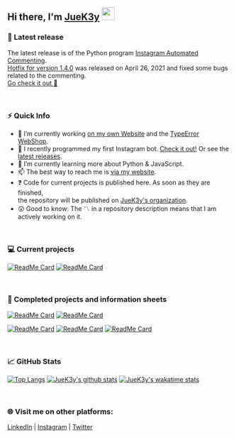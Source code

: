 ## Hi there,  I'm [JueK3y](https://juek3y.com) <img src="https://github.com/TheDudeThatCode/TheDudeThatCode/blob/master/Assets/Hi.gif" width="29px">


### 📣 Latest release
The latest release is of the Python program [Instagram Automated Commenting](https://github.com/JueK3y/Instagram-automated-commenting).
<br>[Hotfix for version 1.4.0](https://github.com/JueK3y/Instagram-automated-commenting/releases/tag/v1.4.2) was released on April 26, 2021 and fixed some bugs related to the commenting.
<br>[Go check it out 👾](https://github.com/JueK3y/Instagram-automated-commenting)

<br>

### ⚡ Quick Info
- 🔭 I’m currently working [on my own Website](https://juek3y.com) and the [TypeError WebShop](https://type-error.netlify.app).
- 👾 I recently programmed my first Instagram bot. [Check it out!](https://github.com/JueK3y/Instagram-automated-commenting) Or see the [latest releases](https://github.com/JueK3y/Instagram-automated-commenting/releases).
- 🌱 I’m currently learning more about Python & JavaScript.
- 📫 The best way to reach me is [via my website](https://juek3y.com/de/contact).
- ❓ Code for current projects is published here. As soon as they are finished,
<br>the repository will be published on [JueK3y's organization](https://github.com/JueK3y).
- 😲 Good to know: The 〽️ in a repository description means that I am actively working on it.
<br>

### 💻 Current projects
[![ReadMe Card](https://github-readme-stats.vercel.app/api/pin/?username=JueK3y-Prv&repo=Project-JueK3y&show_icons=true&theme=tokyonight)](https://github.com/JueK3y-Prv/Project-JueK3y)
[![ReadMe Card](https://github-readme-stats.vercel.app/api/pin/?username=JueK3y-Prv&repo=Project-TypeError&show_icons=true&theme=tokyonight)](https://github.com/JueK3y-Prv/Project-TypeError)

<br>

### 📑 Completed projects and information sheets
<!-- Completed Projects -->
[![ReadMe Card](https://github-readme-stats.vercel.app/api/pin/?username=JueK3y&repo=Instagram-automated-commentingy&show_icons=true&theme=tokyonight)](https://github.com/JueK3y/Instagram-automated-commenting)
[![ReadMe Card](https://github-readme-stats.vercel.app/api/pin/?username=JueK3y&repo=Cloud-Runner&show_icons=true&theme=tokyonight)](https://github.com/JueK3y/Cloud-Runner)
<!-- Information sheets for current projects -->
[![ReadMe Card](https://github-readme-stats.vercel.app/api/pin/?username=JueK3yOrg&repo=Project-JueK3y&show_icons=true&theme=tokyonight)](https://github.com/JueK3y/Project-JueK3y)
[![ReadMe Card](https://github-readme-stats.vercel.app/api/pin/?username=JueK3yOrg&repo=Project-TypeError&show_icons=true&theme=tokyonight)](https://github.com/JueK3y/Project-TypeError)
[![ReadMe Card](https://github-readme-stats.vercel.app/api/pin/?username=JueK3y&repo=What-is-JueK3y&show_icons=true&theme=tokyonight)](https://github.com/JueK3y/What-is-JueK3y)

<br>

### 📈 GitHub Stats
[![Top Langs](https://github-readme-stats.vercel.app/api/top-langs/?username=JueK3y&hide=SCSS,Less&show_icons=true&theme=tokyonight)](#)
[![JueK3y's github stats](https://github-readme-stats.vercel.app/api?username=JueK3y&show_icons=true&theme=tokyonight)](#)
[![JueK3y's wakatime stats](https://github-readme-stats.vercel.app/api/wakatime?username=@JueK3y&layout=compact&show_icons=true&theme=tokyonight)](https://wakatime.com/@JueK3y)

<br>

### 🌐 Visit me on other platforms:
[LinkedIn](https://www.linkedin.com/in/julian-kennedy-907394200)  |  [Instagram](https://www.instagram.com/jueK3y/)  |  [Twitter](https://twitter.com/juek3y)
